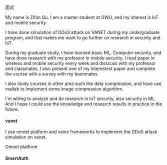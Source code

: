 面试

My name is Zifan Qu. I am a master student at GWU, and my interest is IoT and mobile security. 

I have done  simulation of DDoS attack on VANET during my undergraduate program, and that makes me want to go further on research in security and IoT. 

During my graduate study, I have learned basic ML, Computer security, and have done research with my professor in mobile security. I read paper in wireless and mobile security every week and disscuss with my professor and classmates. I also present one of my interestest paper and complete the course with a survey with my teammates. 

I also study courses in other area such like data compression, and have use matlab to implement some image compression algorithm. 

I'm willing to analyze and do research in IoT security, also security in ML.  And I hope I could use the knowledge and research results in practice in the future. 



#### vanet

I use omnet platform and veins frameworks to implement the DDoS attack simulation on vanet. 

Omnet platform



#### SmartAuth

